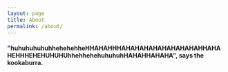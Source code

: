 ```yaml
---
layout: page
title: About
permalink: /about/
---
```

#### "huhuhuhuhuhhehehehheHHAHAHHHAHAHAHAHAHAHAHAHAHHAHAHEHHHEHEHUHUHUhhehhehehuhuhuhHAHAHHAHAHA", says the kookaburra.
